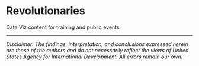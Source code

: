 # Revolutionaries
Data Viz content for training and public events

---

*Disclaimer: The findings, interpretation, and conclusions expressed herein are those of the authors and do not necessarily reflect the views of United States Agency for International Development. All errors remain our own.*